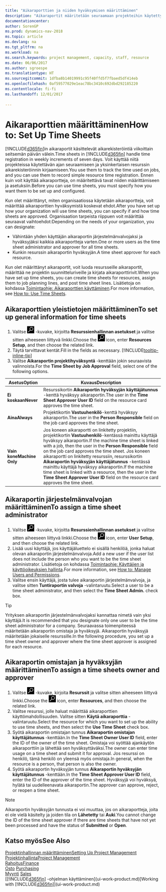 ```yaml
---
title: "Aikaraporttien ja niiden hyväksymisen määrittäminen"
description: "Aikaraportit määritetään seuraamaan projekteihin käytettyä aikaa ja resurssien käyttöä, mikä auttaa projektinhallinnan, henkilöstön ja kapasiteetin suhteen."
documentationcenter: 
author: SorenGP
ms.prod: dynamics-nav-2018
ms.topic: article
ms.devlang: na
ms.tgt_pltfrm: na
ms.workload: na
ms.search.keywords: project management, capacity, staff, resource
ms.date: 06/06/2017
ms.author: sgroespe
ms.translationtype: HT
ms.sourcegitcommit: 1dfba8b14019991c95f40ffd5f7fbaed5df414eb
ms.openlocfilehash: 0af59577029e1eac78bc3410c692dbd292185220
ms.contentlocale: fi-fi
ms.lasthandoff: 12/01/2017

---
```

# <a name="how-to-set-up-time-sheets"></a><span data-ttu-id="0f8fd-103">Aikaraporttien määrittäminen</span><span class="sxs-lookup"><span data-stu-id="0f8fd-103">How to: Set Up Time Sheets</span></span>
<span data-ttu-id="0f8fd-104">[!INCLUDE[d365fin](includes/d365fin_md.md)]in aikaraportit käsittelevät aikarekisteröintiä viikoittain seitsemän päivän välein.</span><span class="sxs-lookup"><span data-stu-id="0f8fd-104">Time sheets in [!INCLUDE[d365fin](includes/d365fin_md.md)] handle time registration in weekly increments of seven days.</span></span> <span data-ttu-id="0f8fd-105">Voit käyttää niitä projekteissa käytettävän ajan seuraamiseen ja yksinkertaisen resurssin aikarekisteröinnin kirjaamiseen.</span><span class="sxs-lookup"><span data-stu-id="0f8fd-105">You use them to track the time used on jobs, and you can use them to record simple resource time registration.</span></span> <span data-ttu-id="0f8fd-106">Ennen kuin voit käyttää aikaraportteja, on määritettävä tavat niiden määrittämiseen ja asetuksiin.</span><span class="sxs-lookup"><span data-stu-id="0f8fd-106">Before you can use time sheets, you must specify how you want them to be set up and configured.</span></span>

<span data-ttu-id="0f8fd-107">Kun olet määrittänyt, miten organisaatiossa käytetään aikaraportteja, voit määrittää aikaraporttien hyväksymistä koskevat ehdot.</span><span class="sxs-lookup"><span data-stu-id="0f8fd-107">After you have set up how your organization will use time sheets, you can specify if and how time sheets are approved.</span></span> <span data-ttu-id="0f8fd-108">Organisaation tarpeista riippuen voit määrittää seuraavat vaihtoehdot:</span><span class="sxs-lookup"><span data-stu-id="0f8fd-108">Depending on the needs of your organization, you can designate:</span></span>

* <span data-ttu-id="0f8fd-109">Vähintään yhden käyttäjän aikaraportin järjestelmänvalvojaksi ja hyväksyjäksi kaikkia aikaraportteja varten.</span><span class="sxs-lookup"><span data-stu-id="0f8fd-109">One or more users as the time sheet administrator and approver for all time sheets.</span></span>
* <span data-ttu-id="0f8fd-110">Kunkin resurssin aikaraportin hyväksyjän.</span><span class="sxs-lookup"><span data-stu-id="0f8fd-110">A time sheet approver for each resource.</span></span>

<span data-ttu-id="0f8fd-111">Kun olet määrittänyt aikaraportit, voit luoda resursseille aikaraportit, määrittää ne projektin suunnitteluriveille ja kirjata aikaraporttirivit.</span><span class="sxs-lookup"><span data-stu-id="0f8fd-111">When you have set up time sheets, you can create time sheets for resources, assign them to job planning lines, and post time sheet lines.</span></span> <span data-ttu-id="0f8fd-112">Lisätietoja on kohdassa [Toimintaohje: Aikaraporttien käyttäminen](projects-how-use-time-sheets.md).</span><span class="sxs-lookup"><span data-stu-id="0f8fd-112">For more information, see [How to: Use Time Sheets](projects-how-use-time-sheets.md).</span></span>

## <a name="to-set-up-general-information-for-time-sheets"></a><span data-ttu-id="0f8fd-113">Aikaraporttien yleistietojen määrittäminen</span><span class="sxs-lookup"><span data-stu-id="0f8fd-113">To set up general information for time sheets</span></span>
1. <span data-ttu-id="0f8fd-114">Valitse ![Etsi sivu tai raportti](media/ui-search/search_small.png "") -kuvake, kirjoitta **Resurssienhallinnan asetukset** ja valitse sitten aiheeseen liittyvä linkki.</span><span class="sxs-lookup"><span data-stu-id="0f8fd-114">Choose the ![Search for Page or Report](media/ui-search/search_small.png "Search for Page or Report icon") icon, enter **Resources Setup**, and then choose the related link.</span></span>  
2. <span data-ttu-id="0f8fd-115">Täytä tarvittavat kentät.</span><span class="sxs-lookup"><span data-stu-id="0f8fd-115">Fill in the fields as necessary.</span></span> [!INCLUDE[tooltip-inline-tip](includes/tooltip-inline-tip_md.md)]
3. <span data-ttu-id="0f8fd-116">Valitse **Aikaraportin projektihyväksyntä** -kenttään jokin seuraavista valinnoista.</span><span class="sxs-lookup"><span data-stu-id="0f8fd-116">For the **Time Sheet by Job Approval** field, select one of the following options.</span></span>

| <span data-ttu-id="0f8fd-117">Asetus</span><span class="sxs-lookup"><span data-stu-id="0f8fd-117">Option</span></span> | <span data-ttu-id="0f8fd-118">Kuvaus</span><span class="sxs-lookup"><span data-stu-id="0f8fd-118">Description</span></span> |
| --- | --- |
| <span data-ttu-id="0f8fd-119">**Ei koskaan**</span><span class="sxs-lookup"><span data-stu-id="0f8fd-119">**Never**</span></span> |<span data-ttu-id="0f8fd-120">Resurssikortin **Aikaraportin hyväksyjän käyttäjätunnus** -kenttä hyväksyy aikaraportin.</span><span class="sxs-lookup"><span data-stu-id="0f8fd-120">The user in the **Time Sheet Approver User ID** field on the resource card approves the time sheet.</span></span> |
| <span data-ttu-id="0f8fd-121">**Aina**</span><span class="sxs-lookup"><span data-stu-id="0f8fd-121">**Always**</span></span> |<span data-ttu-id="0f8fd-122">Projektikortin **Vastuuhenkilö**-kenttä hyväksyy aikaraportin.</span><span class="sxs-lookup"><span data-stu-id="0f8fd-122">The user in the **Person Responsible** field on the job card approves the time sheet.</span></span> |
| <span data-ttu-id="0f8fd-123">**Vain kone**</span><span class="sxs-lookup"><span data-stu-id="0f8fd-123">**Machine Only**</span></span> |<span data-ttu-id="0f8fd-124">Jos koneen aikaraportti on linkitetty projektiin, projektikortin **Vastuuhenkilö**-kentässä mainittu käyttäjä hyväksyy aikaraportin.</span><span class="sxs-lookup"><span data-stu-id="0f8fd-124">If the machine time sheet is linked with a job, then the user in the **Person Responsible** field on the job card approves the time sheet.</span></span> <span data-ttu-id="0f8fd-125">Jos koneen aikaraportti on linkitetty resurssiin, resurssikortin **Aikaraportin hyväksyjän käyttäjätunnus** -kentässä mainittu käyttäjä hyväksyy aikaraportin.</span><span class="sxs-lookup"><span data-stu-id="0f8fd-125">If the machine time sheet is linked with a resource, then the user in the **Time Sheet Approver User ID** field on the resource card approves the time sheet.</span></span> |

## <a name="to-assign-a-time-sheet-administrator"></a><span data-ttu-id="0f8fd-126">Aikaraportin järjestelmänvalvojan määrittäminen</span><span class="sxs-lookup"><span data-stu-id="0f8fd-126">To assign a time sheet administrator</span></span>
1. <span data-ttu-id="0f8fd-127">Valitse ![Etsi sivu tai raportti](media/ui-search/search_small.png "") -kuvake, kirjoitta **Resurssienhallinnan asetukset** ja valitse sitten aiheeseen liittyvä linkki.</span><span class="sxs-lookup"><span data-stu-id="0f8fd-127">Choose the ![Search for Page or Report](media/ui-search/search_small.png "Search for Page or Report icon") icon, enter **User Setup**, and then choose the related link.</span></span>  
2. <span data-ttu-id="0f8fd-128">Lisää uusi käyttäjä, jos käyttäjäluettelo ei sisällä henkilöä, jonka haluat olevan aikaraportin järjestelmänvalvoja.</span><span class="sxs-lookup"><span data-stu-id="0f8fd-128">Add a new user if the user list does not include the person who you want to be the time sheet administrator.</span></span> <span data-ttu-id="0f8fd-129">Lisätietoja on kohdassa [Toimintaohje: Käyttäjien ja käyttöoikeuksien hallinta](ui-how-users-permissions.md).</span><span class="sxs-lookup"><span data-stu-id="0f8fd-129">For more information, see [How to: Manage Users and Permissions](ui-how-users-permissions.md).</span></span>
3. <span data-ttu-id="0f8fd-130">Valitse ensin käyttäjä, josta tulee aikaraportin järjestelmänvalvoja, ja valitse sitten **Tuntiraportin valvoja** -valintaruutu.</span><span class="sxs-lookup"><span data-stu-id="0f8fd-130">Select a user to be a time sheet administrator, and then select the **Time Sheet Admin.** check box.</span></span>  

> [!TIP]  
>   <span data-ttu-id="0f8fd-131">Yrityksen aikaraportin järjestelmänvalvojaksi kannattaa nimetä vain yksi käyttäjä.</span><span class="sxs-lookup"><span data-stu-id="0f8fd-131">It is recommended that you designate only one user to be the time sheet administrator for a company.</span></span> <span data-ttu-id="0f8fd-132">Seuraavassa toimenpiteessä määritetään aikaraportin omistaja ja hyväksyjä. Aikaraportin hyväksyjä määritetään jokaiselle resurssille.</span><span class="sxs-lookup"><span data-stu-id="0f8fd-132">In the following procedure, you set up a time sheet owner and approver where the time sheet approver is assigned for each resource.</span></span>  

## <a name="to-assign-a-time-sheets-owner-and-approver"></a><span data-ttu-id="0f8fd-133">Aikaraportin omistajan ja hyväksyjän määrittäminen</span><span class="sxs-lookup"><span data-stu-id="0f8fd-133">To assign a time sheets owner and approver</span></span>
1. <span data-ttu-id="0f8fd-134">Valitse ![Etsi sivu tai raportti](media/ui-search/search_small.png "Etsi sivu tai raportti -kuvake") -kuvake, kirjoita **Resurssit** ja valitse sitten aiheeseen liittyvä linkki.</span><span class="sxs-lookup"><span data-stu-id="0f8fd-134">Choose the ![Search for Page or Report](media/ui-search/search_small.png "Search for Page or Report icon") icon, enter **Resources**, and then choose the related link.</span></span>
2. <span data-ttu-id="0f8fd-135">Valitse resurssi, jolle haluat määrittää aikaraporttien käyttömahdollisuuden. Valitse sitten **Käytä aikaraporttia** -valintaruutu.</span><span class="sxs-lookup"><span data-stu-id="0f8fd-135">Select the resource for which you want to set up the ability to use time sheets, and then select the **Use Time Sheet** check box.</span></span>  
3. <span data-ttu-id="0f8fd-136">Syötä aikaraportin omistajan tunnus **Aikaraportin omistajan käyttäjätunnus** -kenttään.</span><span class="sxs-lookup"><span data-stu-id="0f8fd-136">In the **Time Sheet Owner User ID** field, enter the ID of the owner of the time sheet.</span></span> <span data-ttu-id="0f8fd-137">Omistaja voi syöttää ajankäytön aikaraporttiin ja lähettää sen hyväksyttäväksi.</span><span class="sxs-lookup"><span data-stu-id="0f8fd-137">The owner can enter time usage on a time sheet and submit it for approval.</span></span> <span data-ttu-id="0f8fd-138">Jos resurssi on henkilö, tämä henkilö on yleensä myös omistaja.</span><span class="sxs-lookup"><span data-stu-id="0f8fd-138">In general, when the resource is a person, that person is also the owner.</span></span>  
4. <span data-ttu-id="0f8fd-139">Syötä aikaraportin hyväksyjän tunnus **Aikaraportin hyväksyjän käyttäjätunnus** -kenttään.</span><span class="sxs-lookup"><span data-stu-id="0f8fd-139">In the **Time Sheet Approver User ID** field, enter the ID of the approver of the time sheet.</span></span> <span data-ttu-id="0f8fd-140">Hyväksyjä voi hyväksyä, hylätä tai uudelleenavata aikaraportin.</span><span class="sxs-lookup"><span data-stu-id="0f8fd-140">The approver can approve, reject, or reopen a time sheet.</span></span>  

> [!NOTE]  
>   <span data-ttu-id="0f8fd-141">Aikaraportin hyväksyjän tunnusta ei voi muuttaa, jos on aikaraportteja, joita ei ole vielä käsitelty ja joiden tila on **Lähetetty** tai **Auki**.</span><span class="sxs-lookup"><span data-stu-id="0f8fd-141">You cannot change the ID of the time sheet approver if there are time sheets that have not yet been processed and have the status of **Submitted** or **Open**.</span></span>

## <a name="see-also"></a><span data-ttu-id="0f8fd-142">Katso myös</span><span class="sxs-lookup"><span data-stu-id="0f8fd-142">See Also</span></span>
[<span data-ttu-id="0f8fd-143">Projektinhallinnan määrittäminen</span><span class="sxs-lookup"><span data-stu-id="0f8fd-143">Setting Up Project Management</span></span>](projects-setup-projects.md)  
[<span data-ttu-id="0f8fd-144">Projektinhallinta</span><span class="sxs-lookup"><span data-stu-id="0f8fd-144">Project Management</span></span>](projects-manage-projects.md)  
[<span data-ttu-id="0f8fd-145">Rahoitus</span><span class="sxs-lookup"><span data-stu-id="0f8fd-145">Finance</span></span>](finance.md)  
<span data-ttu-id="0f8fd-146">[Osto](purchasing-manage-purchasing.md)       </span><span class="sxs-lookup"><span data-stu-id="0f8fd-146">[Purchasing](purchasing-manage-purchasing.md)       </span></span>  
<span data-ttu-id="0f8fd-147">[Myynti](sales-manage-sales.md)    </span><span class="sxs-lookup"><span data-stu-id="0f8fd-147">[Sales](sales-manage-sales.md)    </span></span>  
<span data-ttu-id="0f8fd-148">[[!INCLUDE[d365fin](includes/d365fin_md.md)] -ohjelman käyttäminen](ui-work-product.md)</span><span class="sxs-lookup"><span data-stu-id="0f8fd-148">[Working with [!INCLUDE[d365fin](includes/d365fin_md.md)]](ui-work-product.md)</span></span>  

